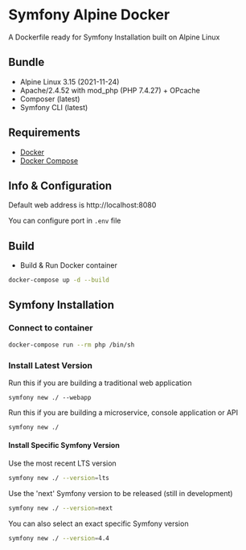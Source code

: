 # Symfony Alpine Docker
A Dockerfile ready for Symfony Installation built on Alpine Linux

## Bundle
- Alpine Linux 3.15 (2021-11-24)
- Apache/2.4.52 with mod_php (PHP 7.4.27) + OPcache
- Composer (latest)
- Symfony CLI (latest)

## Requirements

* [Docker](https://docs.docker.com/engine/install/)
* [Docker Compose](https://docs.docker.com/compose/install/)

## Info & Configuration

Default web address is http://localhost:8080

You can configure port in `.env` file

## Build

* Build & Run Docker container
```bash
docker-compose up -d --build
```

## Symfony Installation

### Connect to container
```bash
docker-compose run --rm php /bin/sh
```

### Install Latest Version

Run this if you are building a traditional web application
```
symfony new ./ --webapp
```

Run this if you are building a microservice, console application or API
```bash
symfony new ./
```

#### Install Specific Symfony Version

Use the most recent LTS version
```bash
symfony new ./ --version=lts
```

Use the 'next' Symfony version to be released (still in development)
```bash
symfony new ./ --version=next
```

You can also select an exact specific Symfony version
```bash
symfony new ./ --version=4.4
```


